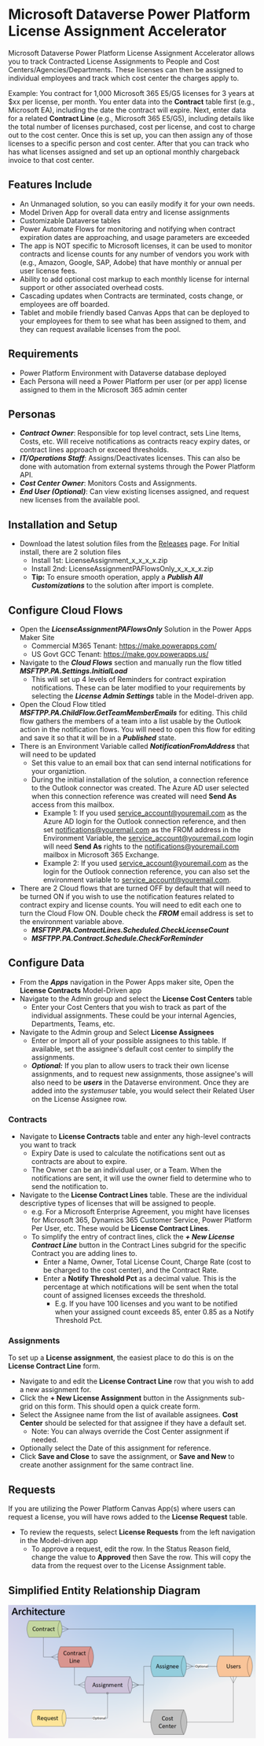 # Microsoft Dataverse Power Platform License Assignment Accelerator

Microsoft Dataverse Power Platform License Assignment Accelerator allows you to track Contracted License Assignments to People and Cost Centers/Agencies/Departments. These licenses can then be assigned to individual employees and track which cost center the charges apply to.

Example: You contract for 1,000 Microsoft 365 E5/G5 licenses for 3 years at $xx per license, per month. You enter data into the **Contract** table first (e.g., Microsoft EA), including the date the contract will expire. Next, enter data for a related **Contract Line** (e.g., Microsoft 365 E5/G5), including details like the total number of licenses purchased, cost per license, and cost to charge out to the cost center. Once this is set up, you can then assign any of those licenses to a specific person and cost center. After that you can track who has what licenses assigned and set up an optional monthly chargeback invoice to that cost center.

## Features Include

* An Unmanaged solution, so you can easily modify it for your own needs.
* Model Driven App for overall data entry and license assignments
* Customizable Dataverse tables
* Power Automate Flows for monitoring and notifying when contract expiration dates are approaching, and usage parameters are exceeded
* The app is NOT specific to Microsoft licenses, it can be used to monitor contracts and license counts for any number of vendors you work with (e.g., Amazon, Google, SAP, Adobe) that have monthly or annual per user license fees.
* Ability to add optional cost markup to each monthly license for internal support or other associated overhead costs.
* Cascading updates when Contracts are terminated, costs change, or employees are off boarded.
* Tablet and mobile friendly based Canvas Apps that can be deployed to your employees for them to see what has been assigned to them, and they can request available licenses from the pool.

## Requirements

* Power Platform Environment with Dataverse database deployed
* Each Persona will need a Power Platform per user (or per app) license assigned to them in the Microsoft 365 admin center

## Personas

* ***Contract Owner***: Responsible for top level contract, sets Line Items, Costs, etc. Will receive notifications as contracts reacy expiry dates, or contract lines approach or exceed thresholds.
* ***IT/Operations Staff***: Assigns/Deactivates licenses. This can also be done with automation from external systems through the Power Platform API.
* ***Cost Center Owner***: Monitors Costs and Assignments.
* ***End User (Optional)***: Can view existing licenses assigned, and request new licenses from the available pool.

## Installation and Setup

* Download the latest solution files from the [Releases](https://github.com/InformedPowerPlatform/license-assignment-accelerator/releases) page. For Initial install, there are 2 solution files
  * Install 1st: LicenseAssignment_x_x_x_x.zip
  * Install 2nd: LicenseAssignmentPAFlowsOnly_x_x_x_x.zip
  * **Tip:** To ensure smooth operation, apply a ***Publish All Customizations*** to the solution after import is complete.

## Configure Cloud Flows

* Open the ***LicenseAssignmentPAFlowsOnly*** Solution in the Power Apps Maker Site
  * Commercial M365 Tenant: https://make.powerapps.com/
  * US Govt GCC Tenant: https://make.gov.powerapps.us/ 
* Navigate to the ***Cloud Flows*** section and manually run the flow titled ***MSFTPP.PA.Settings.InitialLoad***
  * This will set up 4 levels of Reminders for contract expiration notifications. These can be later modified to your requirements by selecting the ***License Admin Settings*** table in the Model-driven app.
* Open the Cloud Flow titled ***MSFTPP.PA.ChildFlow.GetTeamMemberEmails*** for editing. This child flow gathers the members of a team into a list usable by the Outlook action in the notification flows. You will need to open this flow for editing and save it so that it will be in a ***Published*** state.
* There is an Environment Variable called ***NotificationFromAddress*** that will need to be updated
  * Set this value to an email box that can send internal notifications for your organiztion. 
  * During the initial installation of the solution, a connection reference to the Outlook connector was created. The Azure AD user selected when this connection reference was created will need **Send As** access from this mailbox.
    * Example 1: If you used service_account@youremail.com as the Azure AD login for the Outlook connection reference, and then set notifications@youremail.com as the FROM address in the Environment Variable, the service_account@youremail.com login will need **Send As** rights to the notifications@youremail.com mailbox in Microsoft 365 Exchange.
    * Example 2: If you used service_account@youremail.com as the login for the Outlook connection reference, you can also set the environment variable to service_account@youremail.com. 
* There are 2 Cloud flows that are turned OFF by default that will need to be turned ON if you wish to use the notification features related to contract expiry and license counts. You will need to edit each one to turn the Cloud Flow ON. Double check the ***FROM*** email address is set to the environment variable above.
  * ***MSFTPP.PA.ContractLines.Scheduled.CheckLicenseCount***
  * ***MSFTPP.PA.Contract.Schedule.CheckForReminder***

## Configure Data

* From the ***Apps*** navigation in the Power Apps maker site, Open the **License Contracts** Model-Driven app
* Navigate to the Admin group and select the **License Cost Centers** table
  * Enter your Cost Centers that you wish to track as part of the individual assignments. These could be your internal Agencies, Departments, Teams, etc.
* Navigate to the Admin group and Select **License Assignees**
  * Enter or Import all of your possible assignees to this table. If available, set the assignee's default cost center to simplify the assignments.
  * ***Optional:*** If you plan to allow users to track their own license assignments, and to request new assignments, those assignee's will also need to be ***users*** in the Dataverse environment. Once they are added into the *systemuser* table, you would select their Related User on the License Assignee row.

### Contracts

* Navigate to **License Contracts** table and enter any high-level contracts you want to track
  * Expiry Date is used to calculate the notifications sent out as contracts are about to expire.
  * The Owner can be an individual user, or a Team. When the notifications are sent, it will use the owner field to determine who to send the notification to.
* Navigate to the **License Contract Lines** table. These are the individual descriptive types of licenses that will be assigned to people.
  * e.g. For a Microsoft Enterprise Agreement, you might have licenses for Microsoft 365, Dynamics 365 Customer Service, Power Platform Per User, etc. These would be **License Contract Lines**.
  * To simplify the entry of contract lines, click the ***+ New License Contract Line*** button in the Contract Lines subgrid for the specific Contract you are adding lines to.
    * Enter a Name, Owner, Total License Count, Charge Rate (cost to be charged to the cost center), and the Contract Rate.
    * Enter a **Notify Threshold Pct** as a decimal value. This is the percentage at which notifications will be sent when the total count of assigned licenses exceeds the threshold.
      * E.g. If you have 100 licenses and you want to be notified when your assigned count exceeds 85, enter 0.85 as a Notify Threshold Pct.

### Assignments

To set up a **License assignment**, the easiest place to do this is on the **License Contract Line** form.

* Navigate to and edit the **License Contract Line** row that you wish to add a new assignment for.
* Click the **+ New License Assignment** button in the Assignments sub-grid on this form. This should open a quick create form.
* Select the Assignee name from the list of available assignees. **Cost Center** should be selected for that assignee if they have a default set.
  * Note: You can always override the Cost Center assignment if needed.
* Optionally select the Date of this assignment for reference.
* Click **Save and Close** to save the assignment, or **Save and New** to create another assignment for the same contract line.

## Requests

If you are utilizing the Power Platform Canvas App(s) where users can request a license, you will have rows added to the **License Request** table.

* To review the requests, select **License Requests** from the left navigation in the Model-driven app
  * To approve a request, edit the row. In the Status Reason field, change the value to **Approved** then Save the row. This will copy the data from the request over to the License Assignment table.

## Simplified Entity Relationship Diagram

![ERD](ERDArchitecture.png?raw=true "ERD")
